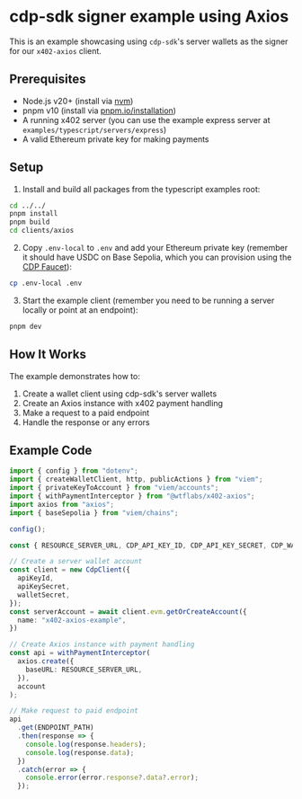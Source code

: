 # cdp-sdk signer example using Axios

This is an example showcasing using `cdp-sdk`'s server wallets as the signer for our  `x402-axios` client.

## Prerequisites

- Node.js v20+ (install via [nvm](https://github.com/nvm-sh/nvm))
- pnpm v10 (install via [pnpm.io/installation](https://pnpm.io/installation))
- A running x402 server (you can use the example express server at `examples/typescript/servers/express`)
- A valid Ethereum private key for making payments

## Setup

1. Install and build all packages from the typescript examples root:
```bash
cd ../../
pnpm install
pnpm build
cd clients/axios
```

2. Copy `.env-local` to `.env` and add your Ethereum private key (remember it should have USDC on Base Sepolia, which you can provision using the [CDP Faucet](https://portal.cdp.coinbase.com/products/faucet)):
```bash
cp .env-local .env
```

3. Start the example client (remember you need to be running a server locally or point at an endpoint):
```bash
pnpm dev
```

## How It Works

The example demonstrates how to:
1. Create a wallet client using cdp-sdk's server wallets
2. Create an Axios instance with x402 payment handling
3. Make a request to a paid endpoint
4. Handle the response or any errors

## Example Code

```typescript
import { config } from "dotenv";
import { createWalletClient, http, publicActions } from "viem";
import { privateKeyToAccount } from "viem/accounts";
import { withPaymentInterceptor } from "@wtflabs/x402-axios";
import axios from "axios";
import { baseSepolia } from "viem/chains";

config();

const { RESOURCE_SERVER_URL, CDP_API_KEY_ID, CDP_API_KEY_SECRET, CDP_WALLET_SECRET, ENDPOINT_PATH } = process.env;

// Create a server wallet account
const client = new CdpClient({
  apiKeyId,
  apiKeySecret,
  walletSecret,
});
const serverAccount = await client.evm.getOrCreateAccount({
  name: "x402-axios-example",
})

// Create Axios instance with payment handling
const api = withPaymentInterceptor(
  axios.create({
    baseURL: RESOURCE_SERVER_URL,
  }),
  account
);

// Make request to paid endpoint
api
  .get(ENDPOINT_PATH)
  .then(response => {
    console.log(response.headers);
    console.log(response.data);
  })
  .catch(error => {
    console.error(error.response?.data?.error);
  });
```
